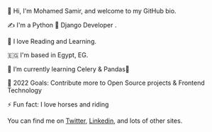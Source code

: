 👋 Hi, I'm Mohamed Samir, and welcome to my GitHub bio.

✍️ I'm a Python 🐍 Django Developer .

📖 I love Reading and Learning.

🇪🇬 I'm based in Egypt, EG. 

🌱 I’m currently learning Celery & Pandas🤣

🥅 2022 Goals: Contribute more to Open Source projects & Frontend Technology

⚡ Fun fact: I love horses and riding

You can find me on <a class="reference external" href="https://twitter.com/Mohamed46953613">Twitter</a>, <a class="reference external" href="https://www.linkedin.com/in/mohamed-samir-72b21718a/">Linkedin</a>, and lots of other sites.

